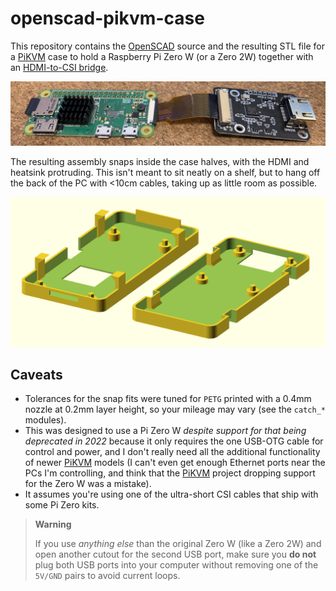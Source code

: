 # openscad-pikvm-case

This repository contains the [OpenSCAD] source and the resulting STL file for a [PiKVM] case to hold a Raspberry Pi Zero W (or a Zero 2W) together with an [HDMI-to-CSI bridge][alx].

![The boards fold in (PCB bottoms facing each other)](bridge.jpg)

The resulting assembly snaps inside the case halves, with the HDMI and heatsink protruding. This isn't meant to sit neatly on a shelf, but to hang off the back of the PC with <10cm cables, taking up as little room as possible.

![](case.png)

## Caveats

* Tolerances for the snap fits were tuned for `PETG` printed with a 0.4mm nozzle at 0.2mm layer height, so your mileage may vary (see the `catch_*` modules).
* This was designed to use a Pi Zero W _despite support for that being deprecated in 2022_ because it only requires the one USB-OTG cable for control and power, and I don't really need all the additional functionality of newer [PiKVM] models (I can't even get enough Ethernet ports near the PCs I'm controlling, and think that the [PiKVM] project dropping support for the Zero W was a mistake).
* It assumes you're using one of the ultra-short CSI cables that ship with some Pi Zero kits.

> **Warning**
> 
> If you use _anything else_ than the original Zero W (like a Zero 2W) and open another cutout for the second USB port, make sure you **do not** plug both USB ports into your computer without removing one of the `5V/GND` pairs to avoid current loops.



[OpenSCAD]: https://openscad.org/
[PiKVM]: https://pikvm.org/
[alx]: https://www.aliexpress.com/item/4000102166176.html